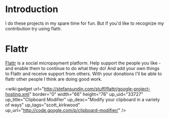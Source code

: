 # Introduction #

I do these projects in my spare time for fun.
But if you'd like to recognize my contribution try using flattr.

# Flattr #

[Flattr](http://flattr.com/) is a social micropayment platform. Help support the people you like - and enable them to continue to do what they do! And add your own things to Flattr and receive support from others.  With your donations I'll be able to flattr other people I think are doing good work.

<wiki:gadget url="http://stefansundin.com/stuff/flattr/google-project-hosting.xml" border="0" width="66" height="76" up\_uid="33727" up\_title="Clipboard Modifier" up\_desc="Modify your clipboard in a variety of ways" up\_tags="scott\_kirkwood" up\_url="http://code.google.com/p/clipboard-modifier/" />